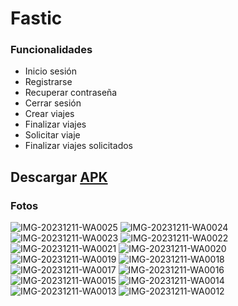 
# Fastic

### Funcionalidades
* Inicio sesión
* Registrarse
* Recuperar contraseña
* Cerrar sesión
* Crear viajes
* Finalizar viajes
* Solicitar viaje
* Finalizar viajes solicitados

## Descargar [APK](https://github.com/Veruwu/proyecto/releases/tag/v1.0.3)

### Fotos
![IMG-20231211-WA0025](https://github.com/Veruwu/proyecto/assets/102052457/f6097c15-17b7-4b6d-bd42-43a632f5b985)
![IMG-20231211-WA0024](https://github.com/Veruwu/proyecto/assets/102052457/6cf8ef8d-71b6-432c-831e-0b408ea22b28)
![IMG-20231211-WA0023](https://github.com/Veruwu/proyecto/assets/102052457/e88124dc-b15c-4f47-8848-b4dcc64f02ab)
![IMG-20231211-WA0022](https://github.com/Veruwu/proyecto/assets/102052457/53078a17-6d2e-4d28-8dcb-5a987b615218)
![IMG-20231211-WA0021](https://github.com/Veruwu/proyecto/assets/102052457/fafae721-1102-4d79-a611-76b46a548a1e)
![IMG-20231211-WA0020](https://github.com/Veruwu/proyecto/assets/102052457/d6a17f0b-687d-4693-9a65-46b08f949bef)
![IMG-20231211-WA0019](https://github.com/Veruwu/proyecto/assets/102052457/0877c1bc-6706-4ca4-a2d3-8cd0de559a44)
![IMG-20231211-WA0018](https://github.com/Veruwu/proyecto/assets/102052457/1b9631f8-d1cc-49e1-bf69-2e87884db17e)
![IMG-20231211-WA0017](https://github.com/Veruwu/proyecto/assets/102052457/fdaa07a1-7efd-4261-998b-08522575f3dd)
![IMG-20231211-WA0016](https://github.com/Veruwu/proyecto/assets/102052457/c6628968-5796-493f-a8e0-de653c8561a7)
![IMG-20231211-WA0015](https://github.com/Veruwu/proyecto/assets/102052457/b60c5440-e941-412a-90ff-ac3c3ef0ea29)
![IMG-20231211-WA0014](https://github.com/Veruwu/proyecto/assets/102052457/0c4c13db-735c-4295-a6be-907b44dfeb6a)
![IMG-20231211-WA0013](https://github.com/Veruwu/proyecto/assets/102052457/ae6610cf-70ca-4e7e-bbe3-9c83938ecb07)
![IMG-20231211-WA0012](https://github.com/Veruwu/proyecto/assets/102052457/c61d70ec-1034-4b5d-a546-2aff8f44fc0e)


